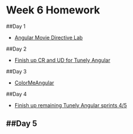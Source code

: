 # Week 6 Homework

##Day 1
- [Angular Movie Directive Lab](https://github.com/sf-wdi-33/angular-movie-lab)

##Day 2
- [Finish up CR and UD for Tunely Angular](https://github.com/sf-wdi-33/tunely-angular)

##Day 3
- [ColorMeAngular](https://github.com/sf-wdi-33/color-me-angular)

##Day 4
- [Finish up remaining Tunely Angular sprints 4/5](https://github.com/sf-wdi-33/tunely-angular)

##Day 5
- 
